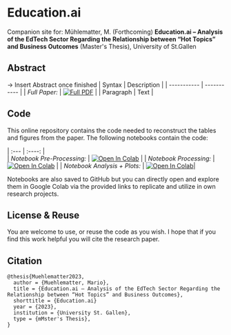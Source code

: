 # Education.ai 



Companion site for: Mühlematter, M. (Forthcoming) **Education.ai – Analysis of the EdTech Sector Regarding the Relationship between “Hot Topics” and Business Outcomes** (Master's Thesis), University of St.Gallen

## Abstract 
-> Insert Abstract once finished
| Syntax      | Description |
| ----------- | ----------- |
| *Full Paper:*       | [![Full PDF](https://img.shields.io/badge/.pdf-Download%20Full%20PDF-red)](https://)       |
| Paragraph   | Text        |

 
## Code
This online repository contains the code needed to reconstruct the tables and figures from the paper. The following notebooks contain the code: 

| :---        |    :----:   |     
| *Notebook Pre-Processing:*      |   [![Open In Colab](https://colab.research.google.com/assets/colab-badge.svg)](https://colab.research.google.com/drive/1x_qNrzQ7k5WRbN4WY8rlBUv9lKb18pKw?usp=sharing)        | 
| *Notebook Processing:*     | [![Open In Colab](https://colab.research.google.com/assets/colab-badge.svg)](https://colab.research.google.com/drive/1tQ-BEf_F8UYM09fmmrj-mlkrCvQRXrYr?usp=sharing)        | 
| *Notebook Analysis + Plots:*      | [![Open In Colab](https://colab.research.google.com/assets/colab-badge.svg)](https://colab.research.google.com/drive/1HecFqHDNrYQGSjJsEGwmfH1iG1UbyZxJ?usp=sharing)|

Notebooks are also saved to GitHub but you can directly open and explore them in Google Colab via the provided links to replicate and utilize in own research projects. 


## License & Reuse 
You are welcome to use, or reuse the code as you wish. I hope that if you find this work helpful you will cite the research paper. 
 

## Citation 


```
@thesis{Muehlematter2023,
  author = {Muehlematter, Mario},
  title = {Education.ai – Analysis of the EdTech Sector Regarding the Relationship between “Hot Topics” and Business Outcomes},
  shorttitle = {Education.ai}
  year = {2023},
  institution = {University St. Gallen},
  type = {mMster's Thesis},
}
```
